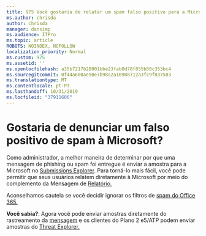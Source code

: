 ```yaml
---
title: 975 Você gostaria de relatar um spam falso positivo para a Microsoft?
ms.author: chrisda
author: chrisda
manager: dansimp
ms.audience: ITPro
ms.topic: article
ROBOTS: NOINDEX, NOFOLLOW
localization_priority: Normal
ms.custom: 975
ms.assetid: ''
ms.openlocfilehash: a35b7217b28001bbe23fab0d78f855b50c353bc4
ms.sourcegitcommit: 0f44a600ae90e7b98a2a10988712a3fc9f837583
ms.translationtype: MT
ms.contentlocale: pt-PT
ms.lasthandoff: 10/31/2019
ms.locfileid: "37911606"
---
```

# <a name="would-you-like-to-report-a-spam-false-positive-to-microsoft"></a>Gostaria de denunciar um falso positivo de spam à Microsoft?

Como administrador, a melhor maneira de determinar por que uma mensagem de phishing ou spam foi entregue é enviar a amostra para a Microsoft no [Submissions Explorer](https://protection.office.com/reportsubmission). Para torná-lo mais fácil, você pode permitir que seus usuários relatem diretamente à Microsoft por meio do complemento da Mensagem de [Relatório.](https://appsource.microsoft.com/product/office/WA104381180?src=office&tab=Overview)

Aconselhamos cautela se você decidir ignorar os filtros de [spam do Office 365.](https://docs.microsoft.com/exchange/troubleshoot/antispam/cautions-against-bypassing-spam-filters)

**Você sabia?**: Agora você pode enviar amostras diretamente do rastreamento da [mensagem](https://protection.office.com/messagetrace) e os clientes do Plano 2 e5/ATP podem enviar amostras do [Threat Explorer.](https://docs.microsoft.com/microsoft-365/security/office-365-security/threat-explorer)
